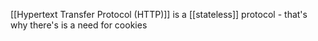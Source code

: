 
[[Hypertext Transfer Protocol (HTTP)]] is a [[stateless]] protocol - that's why there's is a need for cookies
